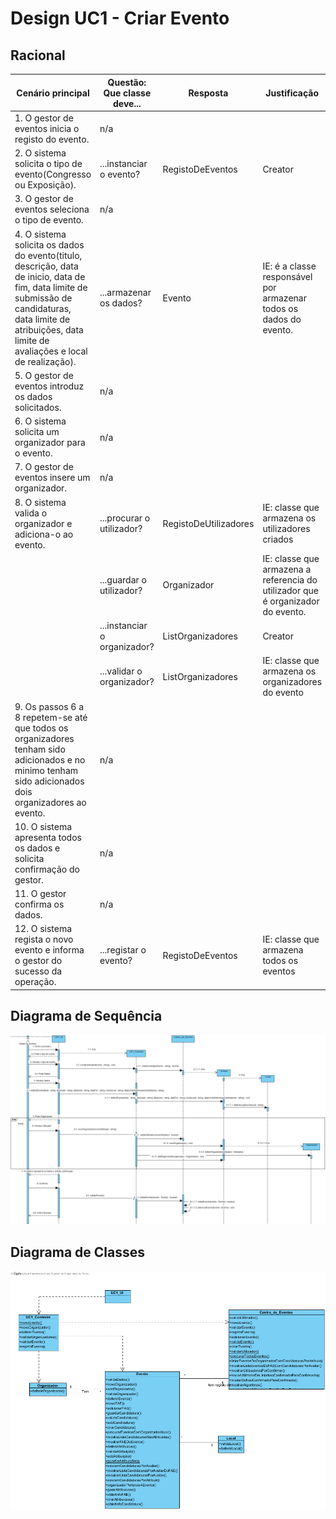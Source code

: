# Design UC1 - Criar Evento

## Racional ##

| Cenário principal                                                                                                                                         | Questão: Que classe deve...  | Resposta          | Justificação                                                                    |
|-----------------------------------------------------------------------------------------------------------------------------------------------------------|------------------------------|-------------------|---------------------------------------------------------------------------------|
| 1. O gestor de eventos inicia o registo do evento.                                                                                                        | n/a                          |                   |                                                                                 |
| 2. O sistema solicita o tipo de evento(Congresso ou Exposição).                                                                                           | ...instanciar o evento?      | RegistoDeEventos  | Creator                                                                         |
| 3. O gestor de eventos seleciona o tipo de evento.                                                                                                        | n/a                          |                   |                                                                                 |
| 4. O sistema solicita os dados do evento(titulo, descrição, data de inicio, data de fim, data limite de submissão de candidaturas, data limite de atribuições, data limite de avaliações e local de realização). | ...armazenar os dados?       | Evento            | IE: é a classe responsável por armazenar todos os dados do evento.              |
| 5. O gestor de eventos introduz os dados solicitados.                                                                                                     | n/a                          |                   |                                                                                 |
| 6. O sistema solicita um organizador para o evento.                                                                                                       | n/a                          |                   |                                                                                 |
| 7. O gestor de eventos insere um organizador.                                                                                                             | n/a                          |                   |                                                                                 |
| 8. O sistema valida o organizador e adiciona-o ao evento.                                                                                                 | ...procurar o utilizador?    | RegistoDeUtilizadores | IE: classe que armazena os utilizadores criados                             |
|                                                                                                                                                           | ...guardar o utilizador?     | Organizador       | IE: classe que armazena a referencia do utilizador que é organizador do evento. |
|                                                                                                                                                           | ...instanciar o organizador? | ListOrganizadores   | Creator                                                                       |
|                                                                                                                                                           | ...validar o organizador?    | ListOrganizadores   | IE: classe que armazena os organizadores do evento                            |
| 9. Os passos 6 a 8 repetem-se até que todos os organizadores tenham sido adicionados e no minimo tenham sido adicionados dois organizadores ao evento.    | n/a                          |                   |                                                                                 |
| 10. O sistema apresenta todos os dados e solicita confirmação do gestor.                                                                                  | n/a                          |                   |                                                                                 |
| 11. O gestor confirma os dados.                                                                                                                           | n/a                          |                   |                                                                                 |
| 12. O sistema regista o novo evento e informa o gestor do sucesso da operação.                                                                            | ...registar o evento?        | RegistoDeEventos  | IE: classe que armazena todos os eventos                                        |

##	Diagrama de Sequência ##
![UC1-Criar_Evento-SD.png](../Imagens/Design/UC1-Criar_Evento-SD.png)


##	Diagrama de Classes ##
![UC1-Criar_Evento-ClassDiagram.png](../Imagens/Design/UC1-Criar_Evento-ClassDiagram.png)
